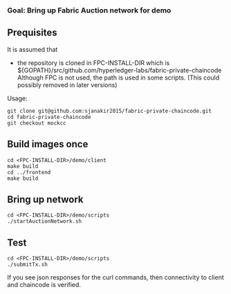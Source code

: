 
### Goal: Bring up Fabric Auction network for demo

## Prequisites
It is assumed that 
- the repository is cloned in FPC-INSTALL-DIR which is ${GOPATH}/src/github.com/hyperledger-labs/fabric-private-chaincode 
Although FPC is not used, the path is used in some scripts.  (This could possibly removed in later versions)

Usage: 
```
git clone git@github.com:sjanakir2015/fabric-private-chaincode.git 
cd fabric-private-chaincode 
git checkout mockcc
```

## Build images once
```
cd <FPC-INSTALL-DIR>/demo/client 
make build
cd ../frontend 
make build
```

## Bring up network
```
cd <FPC-INSTALL-DIR>/demo/scripts
./startAuctionNetwork.sh
```

## Test

```
cd <FPC-INSTALL-DIR>/demo/scripts
./submitTx.sh
```

If you see json responses for the curl commands, then connectivity to client and chaincode is verified.  
